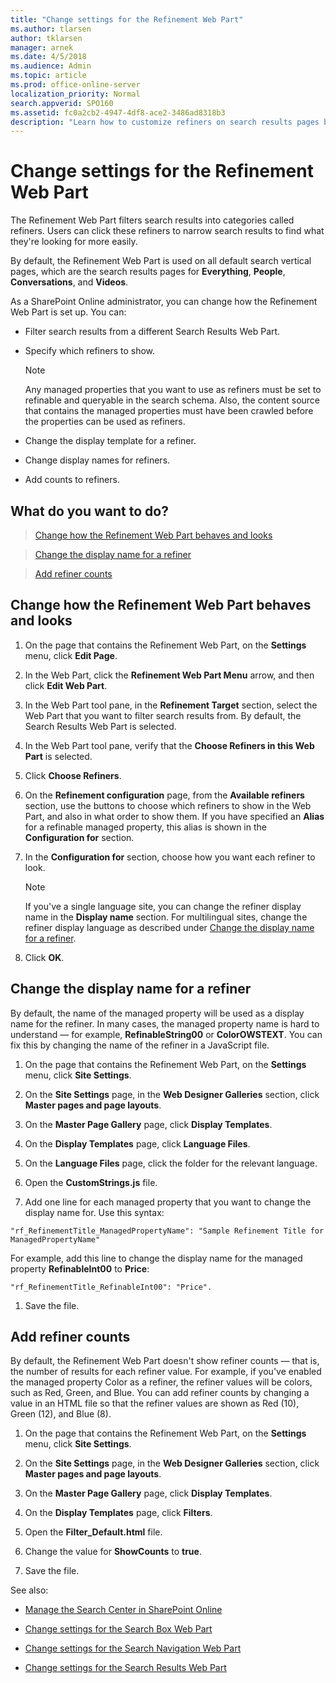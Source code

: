 ```yaml
---
title: "Change settings for the Refinement Web Part"
ms.author: tlarsen
author: tklarsen
manager: arnek
ms.date: 4/5/2018
ms.audience: Admin
ms.topic: article
ms.prod: office-online-server
localization_priority: Normal
search.appverid: SPO160
ms.assetid: fc0a2cb2-4947-4df8-ace2-3486ad8318b3
description: "Learn how to customize refiners on search results pages by changing settings in the Refinement Web Part. The Refinement Web Part filters search results into categories called refiners."
---
```


# Change settings for the Refinement Web Part

The Refinement Web Part filters search results into categories called refiners. Users can click these refiners to narrow search results to find what they're looking for more easily. 
  
By default, the Refinement Web Part is used on all default search vertical pages, which are the search results pages for **Everything**, **People**, **Conversations**, and **Videos**.
  
As a SharePoint Online administrator, you can change how the Refinement Web Part is set up. You can:
  
- Filter search results from a different Search Results Web Part.
    
- Specify which refiners to show.
  
    > [!NOTE]
    >  Any managed properties that you want to use as refiners must be set to refinable and queryable in the search schema. Also, the content source that contains the managed properties must have been crawled before the properties can be used as refiners. 
  
- Change the display template for a refiner.
    
- Change display names for refiners.
    
- Add counts to refiners.
    
## What do you want to do?
<a name="__top"> </a>

> [Change how the Refinement Web Part behaves and looks](refinement-web-part.md#__toc348362488)
    
> [Change the display name for a refiner](refinement-web-part.md#__change_the_display)
    
> [Add refiner counts](refinement-web-part.md#__toc348362490)
    
## Change how the Refinement Web Part behaves and looks
<a name="__toc348362488"> </a>

1. On the page that contains the Refinement Web Part, on the **Settings** menu, click **Edit Page**.
    
2. In the Web Part, click the **Refinement Web Part Menu** arrow, and then click **Edit Web Part**. 
    
3. In the Web Part tool pane, in the **Refinement Target** section, select the Web Part that you want to filter search results from. By default, the Search Results Web Part is selected. 
    
4. In the Web Part tool pane, verify that the **Choose Refiners in this Web Part** is selected. 
    
5. Click **Choose Refiners**.
    
6. On the **Refinement configuration** page, from the **Available refiners** section, use the buttons to choose which refiners to show in the Web Part, and also in what order to show them. If you have specified an **Alias** for a refinable managed property, this alias is shown in the **Configuration for** section. 
    
7. In the **Configuration for** section, choose how you want each refiner to look. 
    
    > [!NOTE]
    >  If you've a single language site, you can change the refiner display name in the **Display name** section. For multilingual sites, change the refiner display language as described under [Change the display name for a refiner](refinement-web-part.md#__change_the_display). 
  
8. Click **OK**.
    
## Change the display name for a refiner
<a name="__change_the_display"> </a>

By default, the name of the managed property will be used as a display name for the refiner. In many cases, the managed property name is hard to understand — for example, **RefinableString00** or **ColorOWSTEXT**. You can fix this by changing the name of the refiner in a JavaScript file.
  
1. On the page that contains the Refinement Web Part, on the **Settings** menu, click **Site Settings**.
    
2. On the **Site Settings** page, in the **Web Designer Galleries** section, click **Master pages and page layouts**. 
    
3. On the **Master Page Gallery** page, click **Display Templates**.
    
4. On the **Display Templates** page, click **Language Files**.
    
5. On the **Language Files** page, click the folder for the relevant language. 
    
6. Open the **CustomStrings.js** file. 
    
7. Add one line for each managed property that you want to change the display name for. Use this syntax: 
    
 `"rf_RefinementTitle_ManagedPropertyName": "Sample Refinement Title for ManagedPropertyName"`
  
For example, add this line to change the display name for the managed property **RefinableInt00** to **Price**: 
  
```
"rf_RefinementTitle_RefinableInt00": "Price".
```

1. Save the file.
    
## Add refiner counts
<a name="__toc348362490"> </a>

By default, the Refinement Web Part doesn't show refiner counts — that is, the number of results for each refiner value. For example, if you've enabled the managed property Color as a refiner, the refiner values will be colors, such as Red, Green, and Blue. You can add refiner counts by changing a value in an HTML file so that the refiner values are shown as Red (10), Green (12), and Blue (8).
  
1. On the page that contains the Refinement Web Part, on the **Settings** menu, click **Site Settings**.
    
2. On the **Site Settings** page, in the **Web Designer Galleries** section, click **Master pages and page layouts**. 
    
3. On the **Master Page Gallery** page, click **Display Templates**.
    
4. On the **Display Templates** page, click **Filters**.
    
5. Open the **Filter_Default.html** file. 
    
6. Change the value for **ShowCounts** to **true**.
    
7. Save the file.
    
See also: 
  
- [Manage the Search Center in SharePoint Online](manage-search-center.md)
    
- [Change settings for the Search Box Web Part](search-box-web-part.md)
    
- [Change settings for the Search Navigation Web Part](search-navigation-web-part.md)
    
- [Change settings for the Search Results Web Part](https://support.office.com/article/40ff85b3-bc5e-4230-b1dd-f088188e487e)
    

